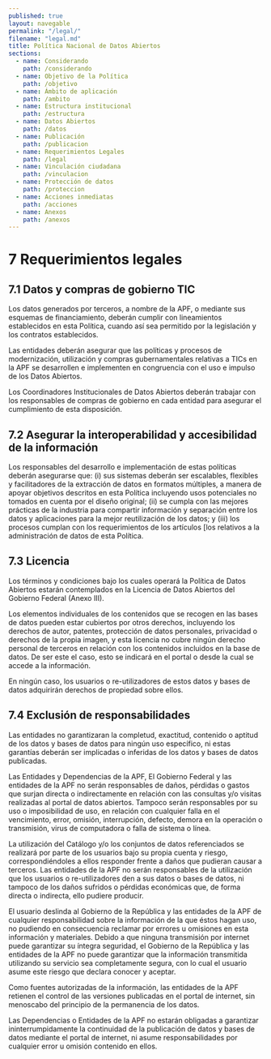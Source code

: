 ```yaml
---
published: true
layout: navegable
permalink: "/legal/"
filename: "legal.md"
title: Política Nacional de Datos Abiertos
sections:
  - name: Considerando
    path: /considerando
  - name: Objetivo de la Política
    path: /objetivo
  - name: Ámbito de aplicación
    path: /ambito
  - name: Estructura institucional
    path: /estructura
  - name: Datos Abiertos
    path: /datos
  - name: Publicación
    path: /publicacion
  - name: Requerimientos Legales
    path: /legal
  - name: Vinculación ciudadana
    path: /vinculacion
  - name: Protección de datos
    path: /proteccion
  - name: Acciones inmediatas
    path: /acciones
  - name: Anexos
    path: /anexos
---
```


# 7  Requerimientos legales

## 7.1  Datos y compras de gobierno TIC

Los datos generados por terceros, a nombre de la APF, o mediante sus esquemas de financiamiento, deberán cumplir con lineamientos
establecidos en esta Política, cuando así sea permitido por la legislación y los contratos establecidos.

Las entidades deberán asegurar que las políticas y procesos de modernización, utilización y compras gubernamentales relativas a TICs
en la APF se desarrollen e implementen en congruencia con el uso e impulso de los Datos Abiertos.

Los Coordinadores Institucionales de Datos Abiertos deberán trabajar con los responsables de compras de gobierno en cada entidad para
asegurar el cumplimiento de esta disposición.


## 7.2  Asegurar la interoperabilidad y accesibilidad de la información   

Los responsables del desarrollo e implementación de estas políticas deberán asegurarse que: (i) sus sistemas deberán ser escalables,
flexibles y facilitadores de la extracción de datos en formatos múltiples, a manera de apoyar objetivos descritos en esta Política
incluyendo usos potenciales no tomados en cuenta por el diseño original; (ii) se cumpla con las mejores prácticas de la industria para
compartir información y separación entre los datos y aplicaciones para la mejor reutilización de los datos; y (iii) los procesos cumplan
con los requerimientos de los artículos [los relativos a la administración de datos de esta Política.


## 7.3  Licencia

Los términos y condiciones bajo los cuales operará la Política de Datos Abiertos estarán contemplados en la Licencia de Datos Abiertos
del Gobierno Federal (Anexo III).

Los elementos individuales de los contenidos que se recogen en  las bases de datos pueden estar cubiertos por otros derechos, incluyendo
los derechos de autor, patentes, protección de datos personales, privacidad o derechos de la propia imagen, y esta licencia no cubre
ningún derecho personal de terceros en relación con los contenidos incluidos en la base de datos. De ser este el caso, esto se indicará
en el portal o desde la cual se accede a la  información.

En ningún caso, los usuarios o re-utilizadores de estos datos y bases de datos adquirirán derechos de propiedad sobre ellos.




## 7.4  Exclusión de responsabilidades

Las entidades no garantizaran la completud, exactitud, contenido o aptitud de los datos y bases de datos para ningún uso específico,
ni estas garantías deberán ser implicadas o inferidas de los datos y bases de datos publicadas.

Las Entidades y Dependencias de la APF, El Gobierno Federal y las entidades de la APF no serán responsables de daños, pérdidas o gastos
que surjan directa o indirectamente en relación con las consultas y/o visitas realizadas al portal de datos abiertos. Tampoco serán
responsables por su uso o imposibilidad de uso, en relación con cualquier falla en el vencimiento, error, omisión, interrupción, defecto,
demora en la operación o transmisión, virus de computadora o falla de sistema o línea.

La utilización del Catálogo y/o los conjuntos de datos referenciados se realizará por parte de los usuarios bajo su propia cuenta
y riesgo, correspondiéndoles a ellos responder frente a daños que pudieran causar a terceros. Las entidades de la APF no serán
responsables de la utilización que los usuarios o re-utilizadores den a sus datos o bases de datos, ni tampoco de los daños sufridos
o pérdidas económicas que, de forma directa o indirecta, ello pudiere producir.

El usuario deslinda al Gobierno de la República y las entidades de la APF de cualquier responsabilidad sobre la información de la que
éstos hagan uso, no pudiendo en consecuencia reclamar por errores u omisiones en esta información y materiales. Debido a que ninguna
transmisión por internet puede garantizar su íntegra seguridad, el Gobierno de la República y las entidades de la APF no puede garantizar
que la información transmitida utilizando su servicio sea completamente segura, con lo cual el usuario asume este riesgo que declara
conocer y aceptar.

Como fuentes autorizadas de la información, las entidades de la APF retienen el control de las versiones publicadas en el portal de
internet, sin menoscabo del principio de la permanencia de los datos.

Las Dependencias o Entidades de la APF no estarán obligadas a garantizar ininterrumpidamente la continuidad de la publicación de
datos y bases de datos mediante el portal de internet, ni asume responsabilidades por cualquier error u omisión contenido en ellos.


